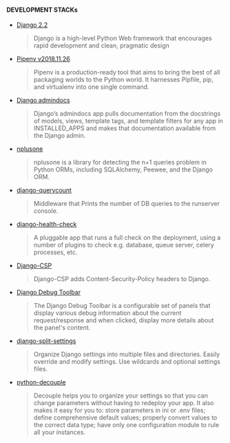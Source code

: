 #### DEVELOPMENT STACKs

+ [Django 2.2](https://www.djangoproject.com/)

    > Django is a high-level Python Web framework that encourages rapid development and clean, pragmatic design

+ [Pipenv v2018.11.26](https://pipenv.readthedocs.io)

    > Pipenv is a production-ready tool that aims to bring the best of all packaging worlds to the Python world. It harnesses Pipfile, pip, and virtualenv into one single command.

+ [Django admindocs](https://docs.djangoproject.com/en/2.2/ref/contrib/admin/admindocs/)

    > Django’s admindocs app pulls documentation from the docstrings of models, views, template tags, and template filters for any app in INSTALLED_APPS and makes that documentation available from the Django admin.

+ [nplusone](https://github.com/jmcarp/nplusone)

    > nplusone is a library for detecting the n+1 queries problem in Python ORMs, including SQLAlchemy, Peewee, and the Django ORM.

+ [django-querycount](https://github.com/bradmontgomery/django-querycount)

    > Middleware that Prints the number of DB queries to the runserver console.

+ [django-health-check](https://github.com/KristianOellegaard/django-health-check)

    > A pluggable app that runs a full check on the deployment, using a number of plugins to check e.g. database, queue server, celery processes, etc.

+ [Django-CSP](https://github.com/mozilla/django-csp)

    > Django-CSP adds Content-Security-Policy headers to Django.

+ [Django Debug Toolbar](https://github.com/jazzband/django-debug-toolbar)

    > The Django Debug Toolbar is a configurable set of panels that display various debug information about the current request/response and when clicked, display more details about the panel's content.

+ [django-split-settings](https://github.com/sobolevn/django-split-settings)

    > Organize Django settings into multiple files and directories. Easily override and modify settings. Use wildcards and optional settings files.

+ [python-decouple](https://github.com/henriquebastos/python-decouple)

    > Decouple helps you to organize your settings so that you can change parameters without having to redeploy your app. It also makes it easy for you to: store parameters in ini or .env files; define comprehensive default values; properly convert values to the correct data type; have only one configuration module to rule all your instances.
